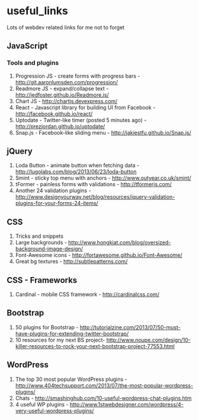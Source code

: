 useful_links
============

Lots of webdev related links for me not to forget

## JavaScript
### Tools and plugins
1. Progression JS - create forms with progress bars - http://git.aaronlumsden.com/progression/
2. Readmore JS - expand/collapse text - http://jedfoster.github.io/Readmore.js/
3. Chart JS - http://chartjs.devexpress.com/
4. React - Javascript library for building UI from Facebook - http://facebook.github.io/react/
5. Uptodate - Twitter-like timer (posted 5 minutes ago) - http://prezjordan.github.io/uptodate/
6. Snap.js - Facebook-like sliding menu - http://jakiestfu.github.io/Snap.js/

## jQuery
1. Loda Button - animate button when fetching data - http://lugolabs.com/blog/2013/06/23/loda-button
2. Smint - sticky top menu with anchors - http://www.outyear.co.uk/smint/
3. tFormer - painless forms with validations - http://tformerjs.com/
4. Another 24 validation plugins - http://www.designyourway.net/blog/resources/jquery-validation-plugins-for-your-forms-24-items/

## CSS
1. Tricks and snippets
2. Large backgrounds - http://www.hongkiat.com/blog/oversized-background-image-design/
3. Font-Awesome icons - http://fortawesome.github.io/Font-Awesome/
4. Great bg textures - http://subtlepatterns.com/

## CSS - Frameworks
1. Cardinal - mobile CSS framework - http://cardinalcss.com/

## Bootstrap
1. 50 plugins for Bootstrap - http://tutorialzine.com/2013/07/50-must-have-plugins-for-extending-twitter-bootstrap/
2. 10 resources for my next BS project- http://www.noupe.com/design/10-killer-resources-to-rock-your-next-bootstrap-project-77553.html

## WordPress
1. The top 30 most popular WordPress plugins - http://www.404techsupport.com/2013/07/the-most-popular-wordpress-plugins/
2. Chats - http://smashinghub.com/10-useful-wordpress-chat-plugins.htm
3. 4 useful WP plugins - http://www.1stwebdesigner.com/wordpress/4-very-useful-wordpress-plugins/
